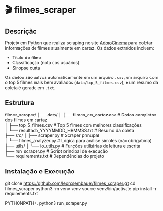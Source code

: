 # 🎬 filmes_scraper

## Descrição

Projeto em Python que realiza scraping no site [AdoroCinema](https://www.adorocinema.com/filmes/em-cartaz/) para coletar informações de filmes atualmente em cartaz. Os dados extraídos incluem:

- Título do filme  
- Classificação (nota dos usuários)  
- Sinopse curta  

Os dados são salvos automaticamente em um arquivo `.csv`, um arquivo com o top 5 filmes mais bem avaliados (`data/top_5_filmes.csv`), e um resumo da coleta é gerado em `.txt`.

## Estrutura

filmes_scraper/
├── data/
│   ├── filmes_em_cartaz.csv            # Dados completos dos filmes em cartaz  
│   ├── top_5_filmes.csv                # Top 5 filmes com melhores classificações  
│   └── resultado_YYYYMMDD_HHMMSS.txt  # Resumo da coleta  
├── src/
│   ├── scraper.py                      # Scraper principal  
│   └── filmes_analyzer.py              # Lógica para análise simples (não obrigatória)  
├── utils/
│   └── io_utils.py                    # Funções utilitárias de leitura e escrita  
├── run_scraper.py                     # Script principal de execução  
└── requirements.txt                   # Dependências do projeto  

## Instalação e Execução

git clone https://github.com/leorosembauer/filmes_scraper.git
cd filmes_scraper
python3 -m venv venv
source venv/bin/activate
pip install -r requirements.txt

PYTHONPATH=. python3 run_scraper.py
